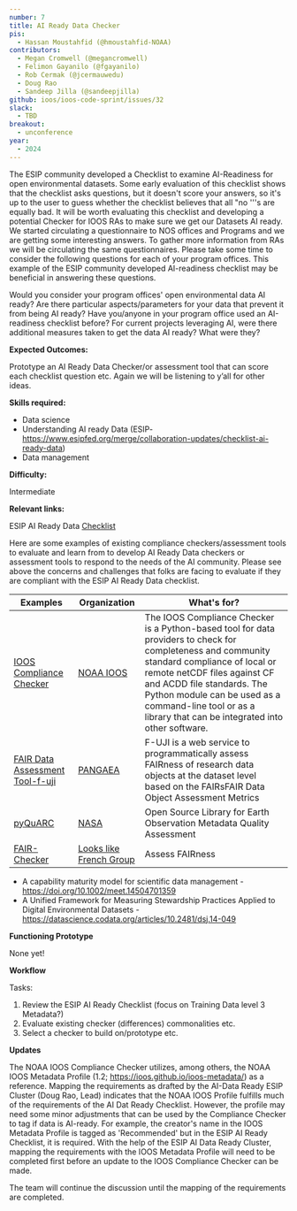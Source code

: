 ```yaml
---
number: 7
title: AI Ready Data Checker
pis:
  - Hassan Moustahfid (@hmoustahfid-NOAA)
contributors:
  - Megan Cromwell (@megancromwell)
  - Felimon Gayanilo (@fgayanilo)
  - Rob Cermak (@jcermauwedu)
  - Doug Rao
  - Sandeep Jilla (@sandeepjilla)
github: ioos/ioos-code-sprint/issues/32
slack:
  - TBD
breakout:
  - unconference
year: 
  - 2024
---
```


The ESIP community developed a Checklist to examine AI-Readiness for open environmental datasets. 
Some early evaluation of this checklist shows that the checklist asks questions, but it doesn't score your answers, so it's up to the user to guess whether the checklist believes that all "no '''s are equally bad. 
It will be worth evaluating this checklist and developing a potential Checker for IOOS RAs to make sure we get our Datasets AI ready.
We started circulating a questionnaire to NOS offices and Programs and we are getting some interesting answers. To gather more information from RAs we will be circulating the same questionnaires.
Please take some time to consider the following questions for each of your program offices. This example of the ESIP community developed AI-readiness checklist may be beneficial in answering these questions.

Would you consider your program offices' open environmental data AI ready?
Are there particular aspects/parameters for your data that prevent it from being AI ready?
Have you/anyone in your program office used an AI-readiness checklist before?
For current projects leveraging AI, were there additional measures taken to get the data AI ready? What were they?

**Expected Outcomes:**

Prototype an AI Ready Data Checker/or assessment tool that can score each checklist question etc. Again we will be listening to y’all for other ideas.

**Skills required:**

- Data science
- Understanding AI ready Data (ESIP- <https://www.esipfed.org/merge/collaboration-updates/checklist-ai-ready-data>)
- Data management

**Difficulty:**

Intermediate

**Relevant links:**

ESIP AI Ready Data [Checklist ](https://www.esipfed.org/merge/collaboration-updates/checklist-ai-ready-data)

Here are some examples of existing compliance checkers/assessment tools to evaluate and learn from to develop AI Ready Data checkers or assessment tools to respond to the needs of the AI community. Please see above the concerns and challenges that folks are facing to evaluate if they are compliant with the ESIP AI Ready Data checklist.

| Examples  |Organization  | What's for?|
|--------|--------|--------|
|[IOOS Compliance Checker](https://compliance.ioos.us/index.html) | [NOAA IOOS](https://ioos.noaa.gov/) | The IOOS Compliance Checker is a Python-based tool for data providers to check for completeness and community standard compliance of local or remote netCDF files against CF and ACDD file standards. The Python module can be used as a command-line tool or as a library that can be integrated into other software.|
|[FAIR Data Assessment Tool-f-uji](http://www.f-uji.net/)| [PANGAEA](https://www.pangaea.de/) |F-UJI is a web service to programmatically assess FAIRness of research data objects at the dataset level based on the FAIRsFAIR Data Object Assessment Metrics|
|[pyQuARC](https://github.com/NASA-IMPACT/pyQuARC)|[NASA](https://www.nasa.gov/) | Open Source Library for Earth Observation Metadata Quality Assessment|
|[FAIR-Checker](https://fair-checker.france-bioinformatique.fr/) | [Looks like French Group](https://jbiomedsem.biomedcentral.com/articles/10.1186/s13326-023-00289-5)| Assess FAIRness|

- A capability maturity model for scientific data management - https://doi.org/10.1002/meet.14504701359
- A Unified Framework for Measuring Stewardship Practices Applied to Digital Environmental Datasets - https://datascience.codata.org/articles/10.2481/dsj.14-049

**Functioning Prototype**

None yet!

**Workflow**

Tasks:

1. Review the ESIP AI Ready Checklist (focus on Training Data level 3 Metadata?) 
1. Evaluate existing checker (differences) commonalities etc.  
1. Select a checker to build on/prototype etc. 

**Updates**

The NOAA IOOS Compliance Checker utilizes, among others, the NOAA IOOS Metadata Profile (1.2; https://ioos.github.io/ioos-metadata/) as a reference. Mapping the requirements as drafted by the AI-Data Ready ESIP Cluster (Doug Rao, Lead) indicates that the NOAA IOOS Profile fulfills much of the requirements of the AI Dat Ready Checklist. However, the profile may need some minor adjustments that can be used by the Compliance Checker to tag if data is AI-ready. For example, the creator's name in the IOOS Metadata Profile is tagged as 'Recommended' but in the ESIP AI Ready Checklist, it is required. With the help of the ESIP AI Data Ready Cluster, mapping the requirements with the IOOS Metadata Profile will need to be completed first before an update to the IOOS Compliance Checker can be made.

The team will continue the discussion until the mapping of the requirements are completed.
